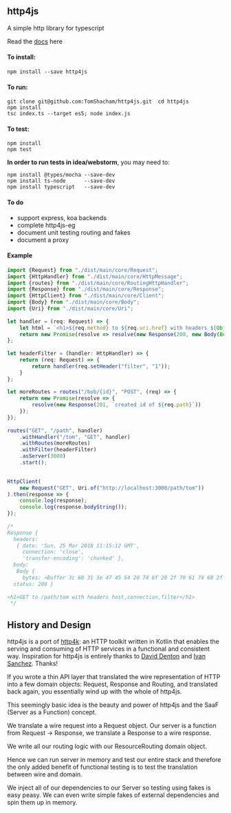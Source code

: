 ## http4js

A simple http library for typescript

Read the [docs](https://tomshacham.github.io/http4js/) here

#### To install:

```
npm install --save http4js
```

#### To run:

```
git clone git@github.com:TomShacham/http4js.git  cd http4js
npm install
tsc index.ts --target es5; node index.js
```

#### To test:

```
npm install
npm test
```

**In order to run tests in idea/webstorm**, you may need to:

```
npm install @types/mocha --save-dev
npm install ts-node      --save-dev
npm install typescript   --save-dev 
```

#### To do

- support express, koa backends
- complete http4js-eg
- document unit testing routing and fakes
- document a proxy

#### Example

```typescript
import {Request} from "./dist/main/core/Request";
import {HttpHandler} from "./dist/main/core/HttpMessage";
import {routes} from "./dist/main/core/RoutingHttpHandler";
import {Response} from "./dist/main/core/Response";
import {HttpClient} from "./dist/main/core/Client";
import {Body} from "./dist/main/core/Body";
import {Uri} from "./dist/main/core/Uri";
 
let handler = (req: Request) => {
    let html = `<h1>${req.method} to ${req.uri.href} with headers ${Object.keys(req.headers)}</h1>`;
    return new Promise(resolve => resolve(new Response(200, new Body(Buffer.from(html)))));
};
 
let headerFilter = (handler: HttpHandler) => {
    return (req: Request) => {
        return handler(req.setHeader("filter", "1"));
    }
};
 
let moreRoutes = routes("/bob/{id}", "POST", (req) => {
    return new Promise(resolve => {
        resolve(new Response(201, `created id of ${req.path}`))
    });
});
 
routes("GET", "/path", handler)
    .withHandler("/tom", "GET", handler)
    .withRoutes(moreRoutes)
    .withFilter(headerFilter)
    .asServer(3000)
    .start();
 

HttpClient(
    new Request("GET", Uri.of("http://localhost:3000/path/tom"))
).then(response => {
    console.log(response);
    console.log(response.bodyString());
});
 
/*
Response {
  headers: 
   { date: 'Sun, 25 Mar 2018 11:15:12 GMT',
     connection: 'close',
     'transfer-encoding': 'chunked' },
  body: 
   Body {
     bytes: <Buffer 3c 68 31 3e 47 45 54 20 74 6f 20 2f 70 61 74 68 2f 74 6f 6d 20 77 69 74 68 20 68 65 61 64 65 72 73 20 68 6f 73 74 2c 63 6f 6e 6e 65 63 74 69 6f 6e 2c ... > },
  status: 200 }
 
<h1>GET to /path/tom with headers host,connection,filter</h1>
 */
```

## History and Design

http4js is a port of [http4k](https://github.com/http4k/http4k): an HTTP toolkit written in Kotlin that enables the serving and consuming of HTTP services in a functional and consistent way. Inspiration for http4js is entirely thanks to [David Denton](https://github.com/daviddenton) and [Ivan Sanchez](https://github.com/s4nchez). Thanks! 

If you wrote a thin API layer that translated the wire representation of HTTP into a few domain objects: Request, Response and Routing, and translated back again, you essentially wind up with the whole of http4js.

This seemingly basic idea is the beauty and power of http4js and the SaaF (Server as a Function) concept.

We translate a wire request into a Request object. Our server is a function from Request -> Response, we translate a Response to a wire response. 

We write all our routing logic with our ResourceRouting domain object. 

Hence we can run server in memory and test our entire stack and therefore the only added benefit of functional testing is to test the translation between wire and domain.
 
We inject all of our dependencies to our Server so testing using fakes is easy peasy. We can even write simple fakes of external dependencies and spin them up in memory. 
